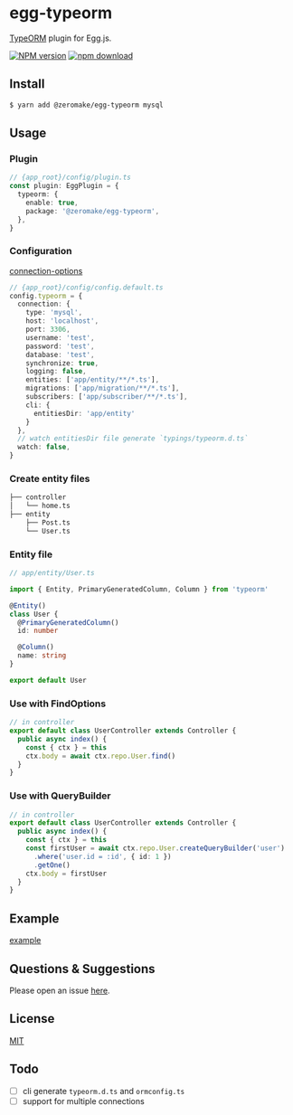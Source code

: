 # egg-typeorm

[TypeORM](https://typeorm.io/#/) plugin for Egg.js.

[![NPM version][npm-image]][npm-url]
[![npm download][download-image]][download-url]

[npm-image]: https://img.shields.io/npm/v/@zeromake/egg-typeorm.svg?style=flat-square
[npm-url]: https://npmjs.org/package/@zeromake/egg-typeorm
[download-image]: https://img.shields.io/npm/dm/@zeromake/egg-typeorm.svg?style=flat-square
[download-url]: https://npmjs.org/package/@zeromake/egg-typeorm

<!--
Description here.
-->

## Install

```bash
$ yarn add @zeromake/egg-typeorm mysql
```

## Usage

### Plugin

```ts
// {app_root}/config/plugin.ts
const plugin: EggPlugin = {
  typeorm: {
    enable: true,
    package: '@zeromake/egg-typeorm',
  },
}
```

### Configuration

[connection-options](https://typeorm.io/#/connection-options)

```ts
// {app_root}/config/config.default.ts
config.typeorm = {
  connection: {
    type: 'mysql',
    host: 'localhost',
    port: 3306,
    username: 'test',
    password: 'test',
    database: 'test',
    synchronize: true,
    logging: false,
    entities: ['app/entity/**/*.ts'],
    migrations: ['app/migration/**/*.ts'],
    subscribers: ['app/subscriber/**/*.ts'],
    cli: {
      entitiesDir: 'app/entity'
    }
  },
  // watch entitiesDir file generate `typings/typeorm.d.ts`
  watch: false,
}
```

### Create entity files

```bash
├── controller
│   └── home.ts
├── entity
    ├── Post.ts
    └── User.ts
```

### Entity file

```ts
// app/entity/User.ts

import { Entity, PrimaryGeneratedColumn, Column } from 'typeorm'

@Entity()
class User {
  @PrimaryGeneratedColumn()
  id: number

  @Column()
  name: string
}

export default User
```

### Use with FindOptions

```ts
// in controller
export default class UserController extends Controller {
  public async index() {
    const { ctx } = this
    ctx.body = await ctx.repo.User.find()
  }
}
```

### Use with QueryBuilder

```ts
// in controller
export default class UserController extends Controller {
  public async index() {
    const { ctx } = this
    const firstUser = await ctx.repo.User.createQueryBuilder('user')
      .where('user.id = :id', { id: 1 })
      .getOne()
    ctx.body = firstUser
  }
}
```

## Example

[example](https://github.com/zeromake/egg-typeorm/tree/master/example)

## Questions & Suggestions

Please open an issue [here](https://github.com/zeromake/egg-typeorm/issues).

## License

[MIT](LICENSE)

## Todo

- [ ] cli generate `typeorm.d.ts` and `ormconfig.ts`
- [ ] support for multiple connections
